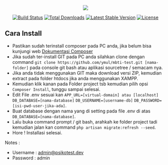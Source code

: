 <p align="center"><img src="https://laravel.com/assets/img/components/logo-laravel.svg"></p>

<p align="center">
<a href="https://travis-ci.org/laravel/framework"><img src="https://travis-ci.org/laravel/framework.svg" alt="Build Status"></a>
<a href="https://packagist.org/packages/laravel/framework"><img src="https://poser.pugx.org/laravel/framework/d/total.svg" alt="Total Downloads"></a>
<a href="https://packagist.org/packages/laravel/framework"><img src="https://poser.pugx.org/laravel/framework/v/stable.svg" alt="Latest Stable Version"></a>
<a href="https://packagist.org/packages/laravel/framework"><img src="https://poser.pugx.org/laravel/framework/license.svg" alt="License"></a>
</p>

## Cara Install

- Pastikan sudah terinstall composer pada PC anda, jika belum bisa kunjungi web <a href="https://getcomposer.org/" target="_blank">Dokumentasi Composer</a>
- Jika sudah ter-install GIT pada PC anda silahkan clone dengan command `git clone https://github.com/ymul/mbti-test.git [nama-folder]` pada console git bash atau aplikasi sourcetree / semacam nya.
- Jika anda tidak menggunakan GIT maka download versi ZIP, kemudian extract pada folder htdocs jika anda menggunakan XAMPP.
- Kemudian klik kanan pada Folder project tsb kemudian pilih opsi `Composer Install`, tunggu sampai selesai.
- Edit File .env sesuai kan `APP_URL=[virtual-domain] atau [localhost] ` `DB_DATABASE=[nama-database]` `DB_USERNAME=[username-db]` `DB_PASSWORD=[isi-pwd-user-jika-ada]`.
- Buat database dengan nama yang di setting pada file .env di atas `DB_DATABASE=[nama-database]`.
- Lalu buka command prompt / git bash, arahkah ke folder project tadi kemudian jalan kan command `php artisan migrate:refresh --seed`.
- Hore ! Installasi selesai.

Notes : 
- Username : admin@psikotest.dev
- Password : admin
